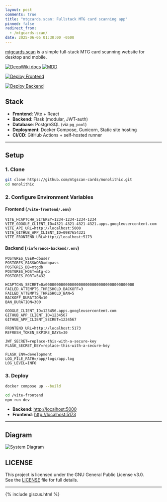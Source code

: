 ```yaml
---
layout: post
comments: true
title: "mtgcards.scan: Fullstack MTG card scanning app"
pinned: false
redirect_from:
  - /mtgcards-scan/
date: 2025-06-05 01:30:00 -0500
---
```


[mtgcards.scan](https://mtgcards.scan) is a simple full-stack MTG card scanning website for desktop and mobile.

<!-- BEGIN AUTO-README -->

[![DeepWiki docs](https://deepwiki.com/badge.svg)](https://deepwiki.com/mtgscan-cards/monolithic) [![MDD](https://img.shields.io/badge/Master%20Design%20Document-018EF5?logo=readme&logoColor=fff)](DesignDocument.md)

[![Deploy Frontend](https://github.com/mtgscan-cards/monolithic/actions/workflows/deploy-frontend-prod.yml/badge.svg)](https://github.com/mtgscan-cards/monolithic/actions/workflows/deploy-frontend-prod.yml)


[![Deploy Backend](https://github.com/mtgscan-cards/monolithic/actions/workflows/deploy-backend-prod.yml/badge.svg)](https://github.com/mtgscan-cards/monolithic/actions/workflows/deploy-backend-prod.yml)
## Stack

* **Frontend**: Vite + React
* **Backend**: Flask (modular, JWT-auth)
* **Database**: PostgreSQL (via `pg_pool`)
* **Deployment**: Docker Compose, Gunicorn, Static site hosting
* **CI/CD**: GitHub Actions + self-hosted runner

---

## Setup

### 1. Clone

```bash
git clone https://github.com/mtgscan-cards/monolithic.git
cd monolithic
```

### 2. Configure Environment Variables

#### Frontend (`/vite-frontend/.env`)

```env
VITE_HCAPTCHA_SITEKEY=1234-1234-1234-1234
VITE_GOOGLE_CLIENT_ID=4321-4321-4321-4321.apps.googleusercontent.com
VITE_API_URL=http://localhost:5000
VITE_GITHUB_APP_CLIENT_ID=0987654321
VITE_FRONTEND_URL=http://localhost:5173
```

#### Backend (`/inference-backend/.env`)

```env
POSTGRES_USER=dbuser
POSTGRES_PASSWORD=dbpass
POSTGRES_DB=mtgdb
POSTGRES_HOST=mtg-db
POSTGRES_PORT=5432

HCAPTCHA_SECRET=0x0000000000000000000000000000000000000000
FAILED_ATTEMPTS_THRESHOLD_BACKOFF=3
FAILED_ATTEMPTS_THRESHOLD_BAN=5
BACKOFF_DURATION=10
BAN_DURATION=300

GOOGLE_CLIENT_ID=123456.apps.googleusercontent.com
GITHUB_APP_CLIENT_ID=1234567
GITHUB_APP_CLIENT_SECRET=1234567

FRONTEND_URL=http://localhost:5173
REFRESH_TOKEN_EXPIRE_DAYS=30

JWT_SECRET=replace-this-with-a-secure-key
FLASK_SECRET_KEY=replace-this-with-a-secure-key

FLASK_ENV=development
LOG_FILE_PATH=/app/logs/app.log
LOG_LEVEL=INFO
```

### 3. Deploy

```bash
docker compose up --build
```

```bash
cd /vite-frontend
npm run dev
```

* **Backend**: [http://localhost:5000](http://localhost:5000)
* **Frontend**: [http://localhost:5173](http://localhost:5173)

---

## Diagram

![System Diagram](https://www.mermaidchart.com/raw/dc4dca0c-b6f6-42e2-b2ef-1a04bf86788f?theme=dark&version=v0.1&format=svg)

## LICENSE

This project is licensed under the GNU General Public License v3.0.  
See the [LICENSE](./LICENSE) file for full details.
<!-- END AUTO-README -->

---

{% include giscus.html %}